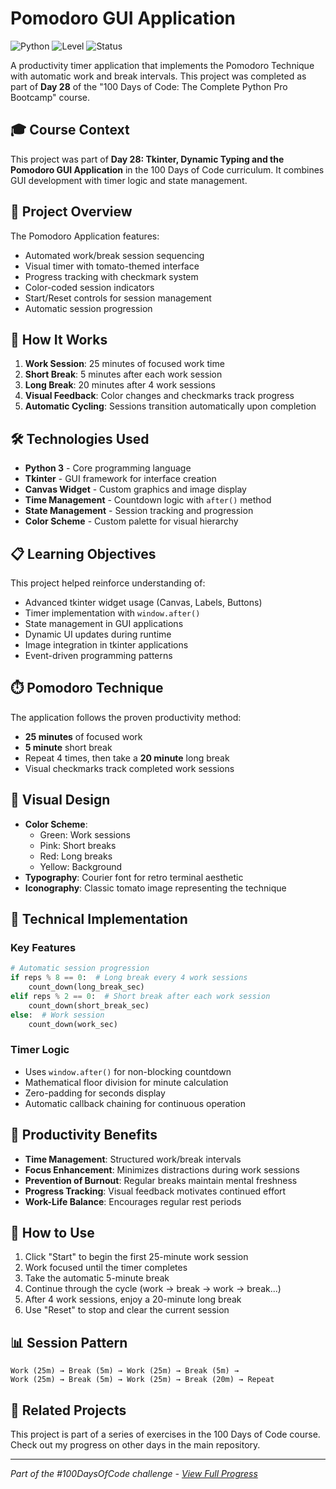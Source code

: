 # Pomodoro GUI Application

![Python](https://img.shields.io/badge/Python-3-blue?style=for-the-badge)
![Level](https://img.shields.io/badge/Level-Intermediate-yellow?style=for-the-badge)
![Status](https://img.shields.io/badge/Status-Complete-brightgreen?style=for-the-badge)

A productivity timer application that implements the Pomodoro Technique with automatic work and break intervals. This project was completed as part of **Day 28** of the "100 Days of Code: The Complete Python Pro Bootcamp" course.

## 🎓 Course Context

This project was part of **Day 28: Tkinter, Dynamic Typing and the Pomodoro GUI Application** in the 100 Days of Code curriculum. It combines GUI development with timer logic and state management.

## 🎯 Project Overview

The Pomodoro Application features:
- Automated work/break session sequencing
- Visual timer with tomato-themed interface
- Progress tracking with checkmark system
- Color-coded session indicators
- Start/Reset controls for session management
- Automatic session progression

## 🚀 How It Works

1. **Work Session**: 25 minutes of focused work time
2. **Short Break**: 5 minutes after each work session
3. **Long Break**: 20 minutes after 4 work sessions
4. **Visual Feedback**: Color changes and checkmarks track progress
5. **Automatic Cycling**: Sessions transition automatically upon completion

## 🛠️ Technologies Used

- **Python 3** - Core programming language
- **Tkinter** - GUI framework for interface creation
- **Canvas Widget** - Custom graphics and image display
- **Time Management** - Countdown logic with `after()` method
- **State Management** - Session tracking and progression
- **Color Scheme** - Custom palette for visual hierarchy

## 📋 Learning Objectives

This project helped reinforce understanding of:
- Advanced tkinter widget usage (Canvas, Labels, Buttons)
- Timer implementation with `window.after()`
- State management in GUI applications
- Dynamic UI updates during runtime
- Image integration in tkinter applications
- Event-driven programming patterns

## ⏱️ Pomodoro Technique

The application follows the proven productivity method:
- **25 minutes** of focused work
- **5 minute** short break
- Repeat 4 times, then take a **20 minute** long break
- Visual checkmarks track completed work sessions

## 🎨 Visual Design

- **Color Scheme**: 
  - Green: Work sessions
  - Pink: Short breaks  
  - Red: Long breaks
  - Yellow: Background
- **Typography**: Courier font for retro terminal aesthetic
- **Iconography**: Classic tomato image representing the technique

## 🔧 Technical Implementation

### Key Features
```python
# Automatic session progression
if reps % 8 == 0:  # Long break every 4 work sessions
    count_down(long_break_sec)
elif reps % 2 == 0:  # Short break after each work session
    count_down(short_break_sec)
else:  # Work session
    count_down(work_sec)
```

### Timer Logic
- Uses `window.after()` for non-blocking countdown
- Mathematical floor division for minute calculation
- Zero-padding for seconds display
- Automatic callback chaining for continuous operation

## 💼 Productivity Benefits

- **Time Management**: Structured work/break intervals
- **Focus Enhancement**: Minimizes distractions during work sessions
- **Prevention of Burnout**: Regular breaks maintain mental freshness
- **Progress Tracking**: Visual feedback motivates continued effort
- **Work-Life Balance**: Encourages regular rest periods

## 🎯 How to Use

1. Click "Start" to begin the first 25-minute work session
2. Work focused until the timer completes
3. Take the automatic 5-minute break
4. Continue through the cycle (work → break → work → break...)
5. After 4 work sessions, enjoy a 20-minute long break
6. Use "Reset" to stop and clear the current session

## 📊 Session Pattern

```
Work (25m) → Break (5m) → Work (25m) → Break (5m) → 
Work (25m) → Break (5m) → Work (25m) → Break (20m) → Repeat
```

## 🔄 Related Projects

This project is part of a series of exercises in the 100 Days of Code course. Check out my progress on other days in the main repository.

---

*Part of the #100DaysOfCode challenge - [View Full Progress](https://github.com/evncosta/100-Days-of-Code)*
